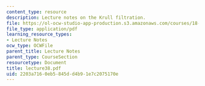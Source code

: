 ```yaml
---
content_type: resource
description: Lecture notes on the Krull filtration.
file: https://ol-ocw-studio-app-production.s3.amazonaws.com/courses/18-917-topics-in-algebraic-topology-the-sullivan-conjecture-fall-2007/2203a7160eb5845dd4b91e7c2075170e_lecture38.pdf
file_type: application/pdf
learning_resource_types:
- Lecture Notes
ocw_type: OCWFile
parent_title: Lecture Notes
parent_type: CourseSection
resourcetype: Document
title: lecture38.pdf
uid: 2203a716-0eb5-845d-d4b9-1e7c2075170e
---
```

